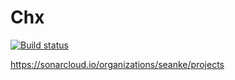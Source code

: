 # Chx

[![Build status](https://ci.appveyor.com/api/projects/status/ntut69067vrk72ne/branch/master?svg=true)](https://ci.appveyor.com/project/seanke/chx/branch/master)


https://sonarcloud.io/organizations/seanke/projects
